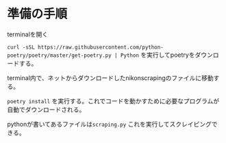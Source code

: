 
# 準備の手順
terminalを開く

```curl -sSL https://raw.githubusercontent.com/python-poetry/poetry/master/get-poetry.py | Python```
を実行してpoetryをダウンロードする。


terminal内で、ネットからダウンロードしたnikonscrapingのファイルに移動する。

```poetry install```
を実行する。これでコードを動かすために必要なプログラムが自動でダウンロードされる。

pythonが書いてあるファイルは`scraping.py`
これを実行してスクレイピングできる。

